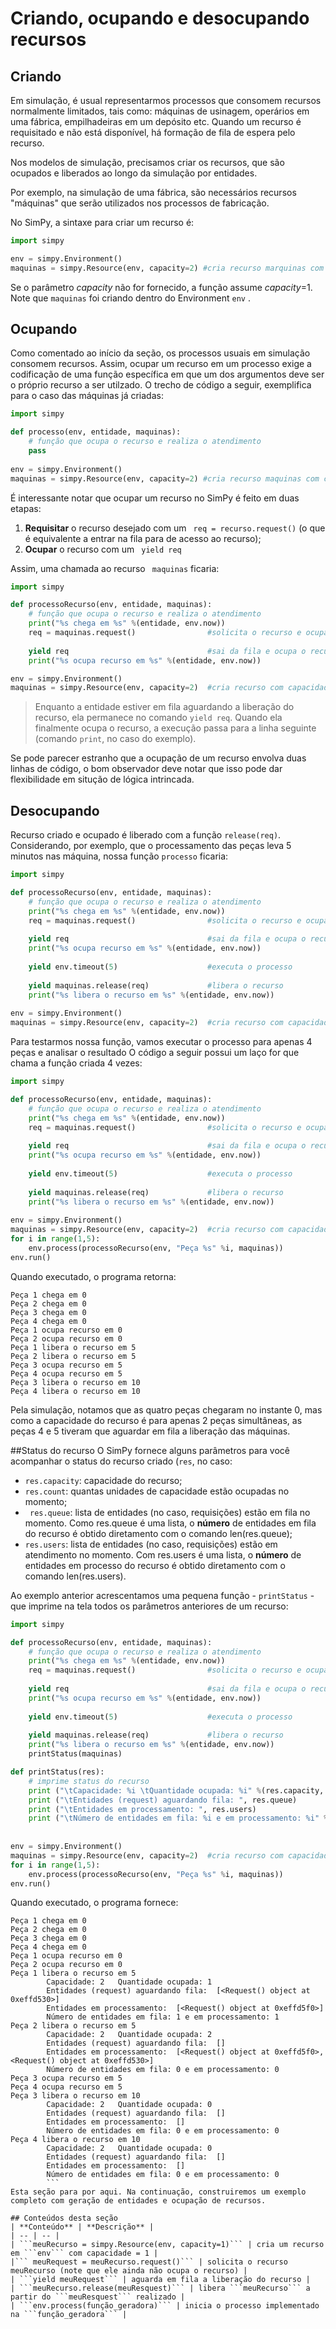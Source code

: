 # Criando, ocupando e desocupando recursos

## Criando

Em simulação, é usual representarmos processos que consomem recursos normalmente limitados, tais como: máquinas de usinagem, operários em uma fábrica, empilhadeiras em um depósito etc. Quando um recurso é requisitado e não está disponível, há formação de fila de espera pelo recurso. 

Nos modelos de simulação, precisamos criar os recursos, que são ocupados e liberados ao longo da simulação por entidades.

Por exemplo, na simulação de uma fábrica, são necessários recursos "máquinas" que serão utilizados nos processos de fabricação.

No SimPy, a sintaxe para criar um recurso é:

```python
import simpy

env = simpy.Environment()
maquinas = simpy.Resource(env, capacity=2) #cria recurso marquinas com capacidadde 2
```

Se o parâmetro *capacity* não for fornecido, a função assume *capacity*=1. Note que
```maquinas``` foi criando dentro do Environment ```env```
.

## Ocupando
Como comentado ao início da seção, os processos usuais em simulação consomem recursos. Assim, ocupar um recurso em um processo exige a codificação de uma função específica em que um dos argumentos deve ser o próprio recurso a ser utilzado. O trecho de código a seguir, exemplifica para o caso das máquinas já criadas:

```python
import simpy

def processo(env, entidade, maquinas):
    # função que ocupa o recurso e realiza o atendimento
    pass
    
env = simpy.Environment()
maquinas = simpy.Resource(env, capacity=2) #cria recurso maquinas com capacidade 2
```

É interessante notar que ocupar um recurso no SimPy é feito em duas etapas:
1. **Requisitar** o recurso desejado com um ```
req = recurso.request()``` (o que é equivalente a entrar na fila para de acesso ao recurso);
1. **Ocupar** o recurso com um ```
yield req```

Assim, uma chamada ao recurso ```
maquinas```
 ficaria:

```python
import simpy

def processoRecurso(env, entidade, maquinas):
    # função que ocupa o recurso e realiza o atendimento
    print("%s chega em %s" %(entidade, env.now))
    req = maquinas.request()                #solicita o recurso e ocupa a fila
    
    yield req                               #sai da fila e ocupa o recurso
    print("%s ocupa recurso em %s" %(entidade, env.now))

env = simpy.Environment()
maquinas = simpy.Resource(env, capacity=2)  #cria recurso com capacidade 2
```

> Enquanto a entidade estiver em fila aguardando a liberação do recurso, ela permanece no comando ```yield req```. Quando ela finalmente ocupa o recurso, a execução passa para a linha seguinte (comando ```print```, no caso do exemplo).



Se pode parecer estranho que a ocupação de um recurso envolva duas linhas de código, o bom observador deve notar que isso pode dar flexibilidade em situção de lógica intrincada.

## Desocupando
Recurso criado e ocupado é liberado com a função ```release(req)```. Considerando, por exemplo, que o processamento das peças leva 5 minutos nas máquina, nossa função ```processo``` ficaria:

```python
import simpy

def processoRecurso(env, entidade, maquinas):
    # função que ocupa o recurso e realiza o atendimento
    print("%s chega em %s" %(entidade, env.now))
    req = maquinas.request()                #solicita o recurso e ocupa a fila
    
    yield req                               #sai da fila e ocupa o recurso
    print("%s ocupa recurso em %s" %(entidade, env.now))
    
    yield env.timeout(5)                    #executa o processo
    
    yield maquinas.release(req)             #libera o recurso
    print("%s libera o recurso em %s" %(entidade, env.now))
    
env = simpy.Environment()
maquinas = simpy.Resource(env, capacity=2)  #cria recurso com capacidade 2
```
Para testarmos nossa função, vamos executar o processo para apenas 4 peças e analisar o resultado O código a seguir possui um laço for que chama a função criada 4 vezes:

```python
import simpy

def processoRecurso(env, entidade, maquinas):
    # função que ocupa o recurso e realiza o atendimento
    print("%s chega em %s" %(entidade, env.now))
    req = maquinas.request()                #solicita o recurso e ocupa a fila
    
    yield req                               #sai da fila e ocupa o recurso
    print("%s ocupa recurso em %s" %(entidade, env.now))
    
    yield env.timeout(5)                    #executa o processo
    
    yield maquinas.release(req)             #libera o recurso
    print("%s libera o recurso em %s" %(entidade, env.now))
    
env = simpy.Environment()
maquinas = simpy.Resource(env, capacity=2)  #cria recurso com capacidade 2
for i in range(1,5):
    env.process(processoRecurso(env, "Peça %s" %i, maquinas))
env.run()
```

Quando executado, o programa retorna:

```
Peça 1 chega em 0
Peça 2 chega em 0
Peça 3 chega em 0
Peça 4 chega em 0
Peça 1 ocupa recurso em 0
Peça 2 ocupa recurso em 0
Peça 1 libera o recurso em 5
Peça 2 libera o recurso em 5
Peça 3 ocupa recurso em 5
Peça 4 ocupa recurso em 5
Peça 3 libera o recurso em 10
Peça 4 libera o recurso em 10
```
Pela simulação, notamos que as quatro peças chegaram no instante 0, mas como a capacidade do recurso é para apenas 2 peças simultâneas, as peças 4 e 5 tiveram que aguardar em fila a liberação das máquinas.

##Status do recurso
O SimPy fornece alguns parâmetros para você acompanhar o status do recurso criado (```res```, no caso:
* ```res.capacity```: capacidade do recurso;
* ```res.count```: quantas unidades de capacidade estão ocupadas no momento;
* ``` res.queue```: lista de entidades (no caso, requisições) estão em fila no momento. Como res.queue é uma lista, o **número** de entidades em fila do recurso é obtido diretamento com o comando len(res.queue);
* ```res.users```: lista de entidades (no caso, requisições) estão em atendimento no momento. Com res.users é uma lista, o **número** de entidades em processo do recurso é obtido diretamento com o comando len(res.users).

Ao exemplo anterior acrescentamos uma pequena função - ```printStatus``` - que imprime na tela todos os parâmetros anteriores de um recurso:

```python
import simpy

def processoRecurso(env, entidade, maquinas):
    # função que ocupa o recurso e realiza o atendimento
    print("%s chega em %s" %(entidade, env.now))
    req = maquinas.request()                #solicita o recurso e ocupa a fila
    
    yield req                               #sai da fila e ocupa o recurso
    print("%s ocupa recurso em %s" %(entidade, env.now))
    
    yield env.timeout(5)                    #executa o processo
    
    yield maquinas.release(req)             #libera o recurso
    print("%s libera o recurso em %s" %(entidade, env.now))
    printStatus(maquinas)

def printStatus(res):
    # imprime status do recurso
    print ("\tCapacidade: %i \tQuantidade ocupada: %i" %(res.capacity,  res.count))
    print ("\tEntidades (request) aguardando fila: ", res.queue)
    print ("\tEntidades em processamento: ", res.users)
    print ("\tNúmero de entidades em fila: %i e em processamento: %i" % (len(res.queue), len(res.queue)))
    
    
env = simpy.Environment()
maquinas = simpy.Resource(env, capacity=2)  #cria recurso com capacidade 2
for i in range(1,5):
    env.process(processoRecurso(env, "Peça %s" %i, maquinas))
env.run()
```

Quando executado, o programa fornece:

```
Peça 1 chega em 0
Peça 2 chega em 0
Peça 3 chega em 0
Peça 4 chega em 0
Peça 1 ocupa recurso em 0
Peça 2 ocupa recurso em 0
Peça 1 libera o recurso em 5
        Capacidade: 2   Quantidade ocupada: 1
        Entidades (request) aguardando fila:  [<Request() object at 0xeffd530>]
        Entidades em processamento:  [<Request() object at 0xeffd5f0>]
        Número de entidades em fila: 1 e em processamento: 1
Peça 2 libera o recurso em 5
        Capacidade: 2   Quantidade ocupada: 2
        Entidades (request) aguardando fila:  []
        Entidades em processamento:  [<Request() object at 0xeffd5f0>, <Request() object at 0xeffd530>]
        Número de entidades em fila: 0 e em processamento: 0
Peça 3 ocupa recurso em 5
Peça 4 ocupa recurso em 5
Peça 3 libera o recurso em 10
        Capacidade: 2   Quantidade ocupada: 0
        Entidades (request) aguardando fila:  []
        Entidades em processamento:  []
        Número de entidades em fila: 0 e em processamento: 0
Peça 4 libera o recurso em 10
        Capacidade: 2   Quantidade ocupada: 0
        Entidades (request) aguardando fila:  []
        Entidades em processamento:  []
        Número de entidades em fila: 0 e em processamento: 0
        ```
Esta seção para por aqui. Na continuação, construiremos um exemplo completo com geração de entidades e ocupação de recursos.

## Conteúdos desta seção
| **Conteúdo** | **Descrição** |
| -- | -- |
| ```meuRecurso = simpy.Resource(env, capacity=1)``` | cria um recurso em ```env``` com capacidade = 1 |
|``` meuRequest = meuRecurso.request()``` | solicita o recurso meuRecurso (note que ele ainda não ocupa o recurso) |
| ```yield meuRequest``` | aguarda em fila a liberação do recurso |
| ```meuRecurso.release(meuResquest)``` | libera ```meuRecurso``` a partir do ```meuResquest``` realizado |
| ```env.process(função_geradora)``` | inicia o processo implementado na ```função_geradora``` |






    
